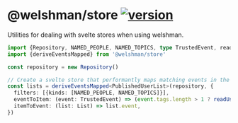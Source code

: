 # @welshman/store [![version](https://badgen.net/npm/v/@welshman/store)](https://npmjs.com/package/@welshman/store)

Utilities for dealing with svelte stores when using welshman.

```typescript
import {Repository, NAMED_PEOPLE, NAMED_TOPICS, type TrustedEvent, readUserList, List} from '@welshman/util'
import {deriveEventsMapped} from '@welshman/store'

const repository = new Repository()

// Create a svelte store that performantly maps matching events in the repository to List objects
const lists = deriveEventsMapped<PublishedUserList>(repository, {
  filters: [{kinds: [NAMED_PEOPLE, NAMED_TOPICS]}],
  eventToItem: (event: TrustedEvent) => (event.tags.length > 1 ? readUserList(event) : null),
  itemToEvent: (list: List) => list.event,
})
```
